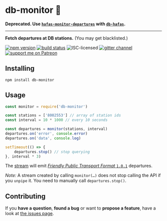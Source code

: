 # db-monitor 🔭

**Deprecated. Use [`hafas-monitor-departures`](https://www.npmjs.com/package/hafas-monitor-departures) with [`db-hafas`](https://www.npmjs.com/package/db-hafas).**

---

**Fetch departures at DB stations.** (You may get blacklisted.)

[![npm version](https://img.shields.io/npm/v/db-monitor.svg)](https://www.npmjs.com/package/db-monitor)
[![build status](https://img.shields.io/travis/derhuerst/db-monitor.svg)](https://travis-ci.org/derhuerst/db-monitor)
![ISC-licensed](https://img.shields.io/github/license/derhuerst/db-monitor.svg)
[![gitter channel](https://badges.gitter.im/derhuerst/vbb-rest.svg)](https://gitter.im/derhuerst/vbb-rest)
[![support me on Patreon](https://img.shields.io/badge/support%20me-on%20patreon-fa7664.svg)](https://patreon.com/derhuerst)


## Installing

```shell
npm install db-monitor
```


## Usage

```js
const monitor = require('db-monitor')

const stations = ['8002553'] // array of station ids
const interval = 10 * 1000 // every 10 seconds

const departures = monitor(stations, interval)
departures.on('error', console.error)
departures.on('data', console.log)

setTimeout(() => {
	departures.stop() // stop querying
}, interval * 3)
```

The [stream](https://nodejs.org/api/stream.html#stream_readable_streams) will emit [*Friendly Public Transport Format* `1.0.1`](https://github.com/public-transport/friendly-public-transport-format/blob/1.0.1/spec/readme.md) departures.

*Note:* A stream created by calling `monitor(…)` does not stop calling the API if you `unpipe` it. You need to manually call `departures.stop()`.


## Contributing

If you **have a question**, **found a bug** or want to **propose a feature**, have a look at [the issues page](https://github.com/derhuerst/db-monitor/issues).
